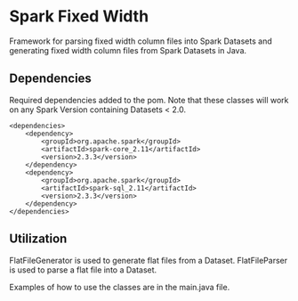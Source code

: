 # Spark Fixed Width 

Framework for parsing fixed width column files into Spark Datasets and generating fixed width column files from Spark Datasets in Java. 

## Dependencies

Required dependencies added to the pom. Note that these classes will work on any Spark Version containing Datasets < 2.0.

```
<dependencies>
    <dependency>
        <groupId>org.apache.spark</groupId>
        <artifactId>spark-core_2.11</artifactId>
        <version>2.3.3</version>
    </dependency>
    <dependency>
        <groupId>org.apache.spark</groupId>
        <artifactId>spark-sql_2.11</artifactId>
        <version>2.3.3</version>
    </dependency>
</dependencies>
```

## Utilization

FlatFileGenerator is used to generate flat files from a Dataset. FlatFileParser is used to parse a flat file into a Dataset. 

Examples of how to use the classes are in the main.java file. 

